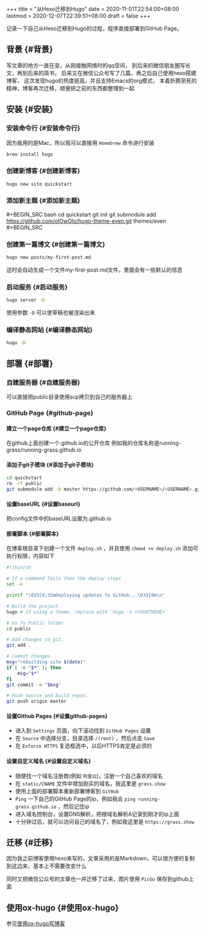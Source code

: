 +++
title = "从Hexo迁移到Hugo"
date = 2020-11-01T22:54:00+08:00
lastmod = 2020-12-07T22:39:51+08:00
draft = false
+++

记录一下自己从Hexo迁移到Hugo的过程，程序直接部署到GitHub Page。

<!--more-->


## 背景 {#背景}

写文章的地方一直在变，从刚接触网络时的qq空间，
到后来的微信朋友圈写长文，再到后来的简书，
后来又在微信公众号写了几篇，再之后自己使用hexo搭建博客，
这次发现hugo的热度挺高，并且支持Emacs的org模式，
本着折腾至死的精神，博客再次迁移，顺便把之前的东西都整理到一起


## 安装 {#安装}


### 安装命令行 {#安装命令行}

因为我用的是Mac，所以我可以直接用 `Homebrew` 命令进行安装

```bash
brew install hugo
```


### 创建新博客 {#创建新博客}

```bash
hugo new site quickstart
```


### 添加新主题 {#添加新主题}

\#+BEGIN\_SRC bash
cd quickstart
git init
git submodule add <https://github.com/olOwOlo/hugo-theme-even.git> themes/even
\#+BEGIN\_SRC


### 创建第一篇博文 {#创建第一篇博文}

```bash
hugo new posts/my-first-post.md
```

这时会自动生成一个文件my-first-post.md文件，里面会有一些默认的信息


### 启动服务 {#启动服务}

```bash
hugo server -D
```

使用参数 `-D` 可以使草稿也被渲染出来


### 编译静态网站 {#编译静态网站}

```bash
hugo -D
```


## 部署 {#部署}


### 自建服务器 {#自建服务器}

可以直接把public目录使用scp拷贝到自己的服务器上


### GitHub Page {#github-page}


#### 建立一个page仓库 {#建立一个page仓库}

在github上面创建一个<username>.github.io的公开仓库
例如我的仓库名称是running-grass/running-grass.github.io


#### 添加子git子模块 {#添加子git子模块}

```bash
cd quickstart
rm -rf public
git submodule add -b master https://github.com/<USERNAME>/<USERNAME>.github.io.git public
```


#### 设置baseURL {#设置baseurl}

把config文件中的baseURL设置为<username>.github.io


#### 部署脚本 {#部署脚本}

在博客根目录下创建一个文件 `deploy.sh` ，并且使用 `chmod +x deploy.sh` 添加可执行权限，内容如下

```bash
#!/bin/sh

# If a command fails then the deploy stops
set -e

printf "\033[0;32mDeploying updates to GitHub...\033[0m\n"

# Build the project.
hugo # if using a theme, replace with `hugo -t <YOURTHEME>`

# Go To Public folder
cd public

# Add changes to git.
git add .

# Commit changes.
msg="rebuilding site $(date)"
if [ -n "$*" ]; then
    msg="$*"
fi
git commit -m "$msg"

# Push source and build repos.
git push origin master
```


#### 设置Github Pages {#设置github-pages}

-   进入到 `Settings` 页面，向下滚动找到 `GitHub Pages` 设置
-   在 `Source` 中选择分支，目录选择 `/(root)` ，然后点击 `Save`
-   在 `Enforce HTTPS` 复选框选中，以后HTTPS肯定是必须的


#### 设置自定义域名 {#设置自定义域名}

-   随便找一个域名注册商(例如 `阿里云`)，注册一个自己喜欢的域名
-   在 `static/CNAME` 文件中增加刚买的域名，我这里是 `grass.show`
-   使用上面的部署脚本重新部署博客到 `GitHub`
-   `Ping` 一下自己的GitHub Page的ip，例如我会 `ping running-grass.github.io` ，然后记住ip
-   进入域名控制台，设置DNS解析，把根域名解析A记录到刚才的ip上面
-   十分钟过后，就可以访问自己的域名了，例如我这里是 `https://grass.show`


## 迁移 {#迁移}

因为我之前博客使用hexo来写的，文章采用的是Markdown，可以很方便的复制到这边来，基本上不需要改变什么

同时又把微信公众号的文章也一并迁移了过来，图片使用 `PicGo` 保存到github上面


## 使用ox-hugo {#使用ox-hugo}

参见[使用ox-hugo写博客](/post/first-blog-for-ox-hugo)
